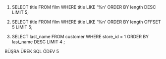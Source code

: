 1. SELECT title FROM film WHERE title LIKE '%n' ORDER BY length DESC LIMIT 5;

2. SELECT title FROM film WHERE title LIKE '%n' ORDER BY length OFFSET 5 LIMIT 5;

3. SELECT last_name FROM customer WHERE store_id = 1 ORDER BY last_name DESC LIMIT 4 ;

BÜŞRA ÜREK SQL ÖDEV 5